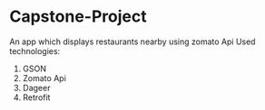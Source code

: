 # Capstone-Project
An app which displays restaurants nearby using zomato Api 
Used technologies:
1. GSON
2. Zomato Api
3. Dageer
4. Retrofit
